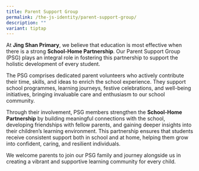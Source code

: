 ```yaml
---
title: Parent Support Group
permalink: /the-js-identity/parent-support-group/
description: ""
variant: tiptap
---
```

<p>At <strong>Jing Shan Primary</strong>, we believe that education is most
effective when there is a strong <strong>School-Home Partnership</strong>.
Our Parent Support Group (PSG) plays an integral role in fostering this
partnership to support the holistic development of every student.</p>
<p>The PSG comprises dedicated parent volunteers who actively contribute
their time, skills, and ideas to enrich the school experience. They support
school programmes, learning journeys, festive celebrations, and well-being
initiatives, bringing invaluable care and enthusiasm to our school community.</p>
<p>Through their involvement, PSG members strengthen the <strong>School-Home Partnership</strong> by
building meaningful connections with the school, developing friendships
with fellow parents, and gaining deeper insights into their children’s
learning environment. This partnership ensures that students receive consistent
support both in school and at home, helping them grow into confident, caring,
and resilient individuals.</p>
<p>We welcome parents to join our PSG family and journey alongside us in
creating a vibrant and supportive learning community for every child.</p>
<p>
<br>
</p>